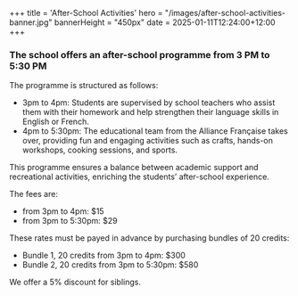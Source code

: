 +++
title = 'After-School Activities'
hero = "/images/after-school-activities-banner.jpg"
bannerHeight = "450px"
date = 2025-01-11T12:24:00+12:00
+++

### The school offers an after-school programme from 3 PM to 5:30 PM

The programme is structured as follows:

- 3pm to 4pm: Students are supervised by school teachers who assist them with their homework and help strengthen their language skills in English or French.
- 4pm to 5:30pm: The educational team from the Alliance Française takes over, providing fun and engaging activities such as crafts, hands-on workshops, cooking sessions, and sports.

This programme ensures a balance between academic support and recreational activities, enriching the students’ after-school experience.

The fees are:

- from 3pm to 4pm: $15
- from 3pm to 5:30pm: $29

These rates must be payed in advance by purchasing bundles of 20 credits:

- Bundle 1, 20 credits from 3pm to 4pm: $300
- Bundle 2, 20 credits from 3pm to 5:30pm: $580

We offer a 5% discount for siblings.
